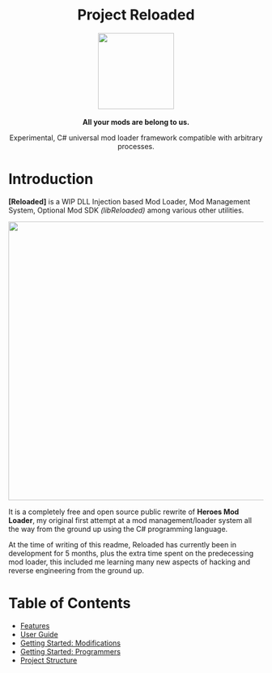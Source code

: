 
<div align="center">
	<h1>Project Reloaded</h1>
	<img src="https://i.imgur.com/BjPn7rU.png" width="150" align="center" />
	<br/> <br/>
	<strong>All your mods are belong to us.</strong>
	<p>Experimental, C# universal mod loader framework compatible with arbitrary processes.</p>
</div>


# Introduction
**[Reloaded]** is a WIP DLL Injection based Mod Loader, Mod Management System, Optional Mod SDK *(libReloaded)* among various other utilities. 

<div align="center">
	<img src="https://i.imgur.com/aG6rXm9.png" width="550" align="center" />
	<br/>
</div>

It is a completely free and open source public rewrite of **Heroes Mod Loader**, my original first attempt at a mod management/loader system all the way from the ground up using the C# programming language.

At the time of writing of this readme, Reloaded has currently been in development for 5 months, plus the extra time spent on the predecessing mod loader, this included me learning many new aspects of hacking and reverse engineering from the ground up.

# Table of Contents
- [Features](https://github.com/sewer56lol/Reloaded-Mod-Loader/blob/master/Documents/Features.md)
- [User Guide](https://github.com/sewer56lol/Reloaded-Mod-Loader/blob/master/Documents/User%20Guide.md)
- [Getting Started: Modifications](https://github.com/sewer56lol/Reloaded-Mod-Loader/blob/master/Documents/Getting%20Started%20Modifications.md)
- [Getting Started: Programmers](https://github.com/sewer56lol/Reloaded-Mod-Loader/blob/master/Documents/Getting%20Started%20for%20Developers.md)
- [Project Structure](https://github.com/sewer56lol/Reloaded-Mod-Loader/blob/master/Documents/Project%20Structure.md)
